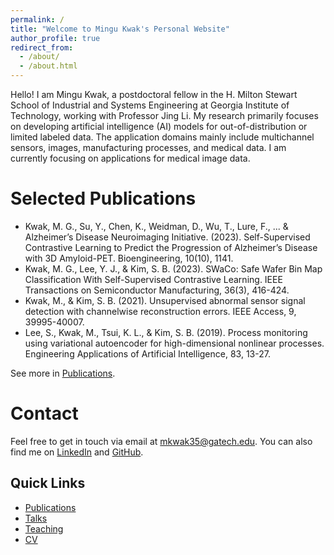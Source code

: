 ```yaml
---
permalink: /
title: "Welcome to Mingu Kwak's Personal Website"
author_profile: true
redirect_from: 
  - /about/
  - /about.html
---
```


Hello! I am Mingu Kwak, a postdoctoral fellow in the H. Milton Stewart School of Industrial and Systems Engineering at Georgia Institute of Technology, working with Professor Jing Li. My research primarily focuses on developing artificial intelligence (AI) models for out-of-distribution or limited labeled data. The application domains mainly include multichannel sensors, images, manufacturing processes, and medical data. I am currently focusing on applications for medical image data.

Selected Publications
======
* Kwak, M. G., Su, Y., Chen, K., Weidman, D., Wu, T., Lure, F., ... & Alzheimer’s Disease Neuroimaging Initiative. (2023). Self-Supervised Contrastive Learning to Predict the Progression of Alzheimer’s Disease with 3D Amyloid-PET. Bioengineering, 10(10), 1141.
* Kwak, M. G., Lee, Y. J., & Kim, S. B. (2023). SWaCo: Safe Wafer Bin Map Classification With Self-Supervised Contrastive Learning. IEEE Transactions on Semiconductor Manufacturing, 36(3), 416-424.
* Kwak, M., & Kim, S. B. (2021). Unsupervised abnormal sensor signal detection with channelwise reconstruction errors. IEEE Access, 9, 39995-40007.
* Lee, S., Kwak, M., Tsui, K. L., & Kim, S. B. (2019). Process monitoring using variational autoencoder for high-dimensional nonlinear processes. Engineering Applications of Artificial Intelligence, 83, 13-27.

See more in [Publications](./publications).

Contact
======
Feel free to get in touch via email at mkwak35@gatech.edu. You can also find me on [LinkedIn](https://www.linkedin.com/in/min9kwak/) and [GitHub](https://github.com/min9kwak).

Quick Links
------
- [Publications](./publications)
- [Talks](./talks)
- [Teaching](./teaching)
- [CV](./cv)
